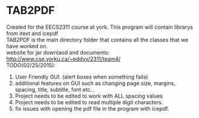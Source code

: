 # TAB2PDF
Created for the EECS2311 course at york. This program will contain librarys from itext and icepdf<br />
TAB2PDF is the main directory folder that contains all the classes that we have worked on.<br />
website for jar downlaod and documents: http://www.cse.yorku.ca/~eddyv/2311/team4/<br />
TODO(02/25/2015):<br />
1) User Friendly GUI. (alert boxes when something fails)<br />
2) additional features on GUI such as changing page size, margins, spacing, title, subtitle, font etc...<br />
3) Project needs to be edited to work with ALL spacing values<br />
4) Project needs to be edited to read multiple digit characters.<br />
5) fix issues with opening the pdf file in the program with icepdf.<br />
